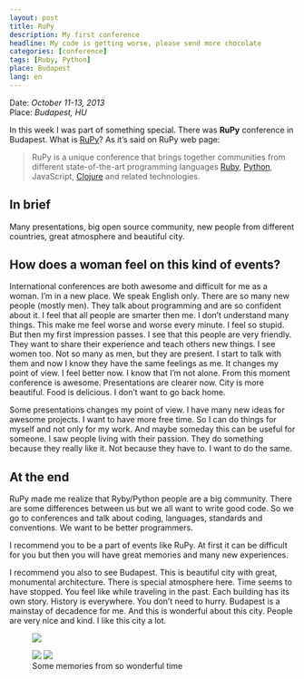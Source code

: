 ```yaml
---
layout: post
title: RuPy
description: My first conference
headline: My code is getting worse, please send more chocolate
categories: [conference]
tags: [Ruby, Python]
place: Budapest
lang: en
---
```


Date: *October 11-13, 2013*<br>
Place: *Budapest, HU*

In this week I was part of something special. There was **RuPy** conference in Budapest. What is [RuPy](http://13.rupy.eu/)? As it’s said on RuPy web page:

> RuPy is a unique conference that brings together communities from different state-of-the-art programming languages [Ruby](https://www.ruby-lang.org/pl/), [Python](https://www.python.org/), JavaScript, [Clojure](https://clojure.org/) and related technologies.

## In brief

Many presentations, big open source community, new people from different countries, great atmosphere and beautiful city.

## How does a woman feel on this kind of events?

International conferences are both awesome and difficult for me as a woman. I’m in a new place. We speak English only. There are so many new people (mostly men). They talk about programming and are so confident about it. I feel that all people are smarter then me. I don’t understand many things. This make me feel worse and worse every minute. I feel so stupid. But then my first impression passes. I see that this people are very friendly. They want to share their experience and teach others new things. I see women too. Not so many as men, but they are present. I start to talk with them and now I know they have the same feelings as me. It changes my point of view. I feel better now. I know that I’m not alone. From this moment conference is awesome. Presentations are clearer now. City is more beautiful. Food is delicious. I don’t want to go back home.

Some presentations changes my point of view. I have many new ideas for awesome projects. I want to have more free time. So I can do things for myself and not only for my work. And maybe someday this can be useful for someone. I saw people living with their passion. They do something because they really like it. Not because they have to. I want to do the same.

## At the end

RuPy made me realize that Ryby/Python people are a big community. There are some differences between us but we all want to write good code. So we go to conferences and talk about coding, languages, standards and conventions. We want to be better programmers.

I recommend you to be a part of events like RuPy. At first it can be difficult for you but then you will have great memories and many new experiences.

I recommend you also to see Budapest. This is beautiful city with great, monumental architecture. There is special atmosphere here. Time seems to have stopped. You feel like while traveling in the past. Each building has its own story. History is everywhere. You don’t need to hurry. Budapest is a mainstay of decadence for me. And this is wonderful about this city. People are very nice and kind. I like this city a lot.

<figure>
  <a href="{{ site.baseurl_root }}/images/rupy/before.jpg"><img src="{{ site.baseurl_root }}/images/rupy/before.jpg"></a>
</figure>
<figure class="half">
  <a href="{{ site.baseurl_root }}/images/rupy/rupy.jpg"><img src="{{ site.baseurl_root }}/images/rupy/rupy.jpg"></a>
  <a href="{{ site.baseurl_root }}/images/rupy/party.jpg"><img src="{{ site.baseurl_root }}/images/rupy/party.jpg"></a>
  <figcaption>Some memories from so wonderful time</figcaption>
</figure>
